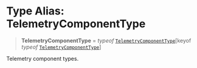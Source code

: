 # Type Alias: TelemetryComponentType

> **TelemetryComponentType** = *typeof* [`TelemetryComponentType`](../variables/TelemetryComponentType.md)\[keyof *typeof* [`TelemetryComponentType`](../variables/TelemetryComponentType.md)\]

Telemetry component types.
